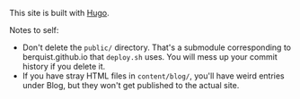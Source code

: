 This site is built with [Hugo](http://gohugo.io/).

Notes to self:

* Don't delete the `public/` directory. That's a submodule corresponding to berquist.github.io that `deploy.sh` uses. You will mess up your commit history if you delete it.
* If you have stray HTML files in `content/blog/`, you'll have weird entries under Blog, but they won't get published to the actual site.
